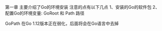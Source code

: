 第一章 主要介绍了Go的环境安装
注意的点有以下几点
1、安装的Go的软件包
2、配置Go的环境变量: GoRoot 和 Path 路径

GoPath 在Go 1.12版本正在弱化，后面将会在Go语言中去掉